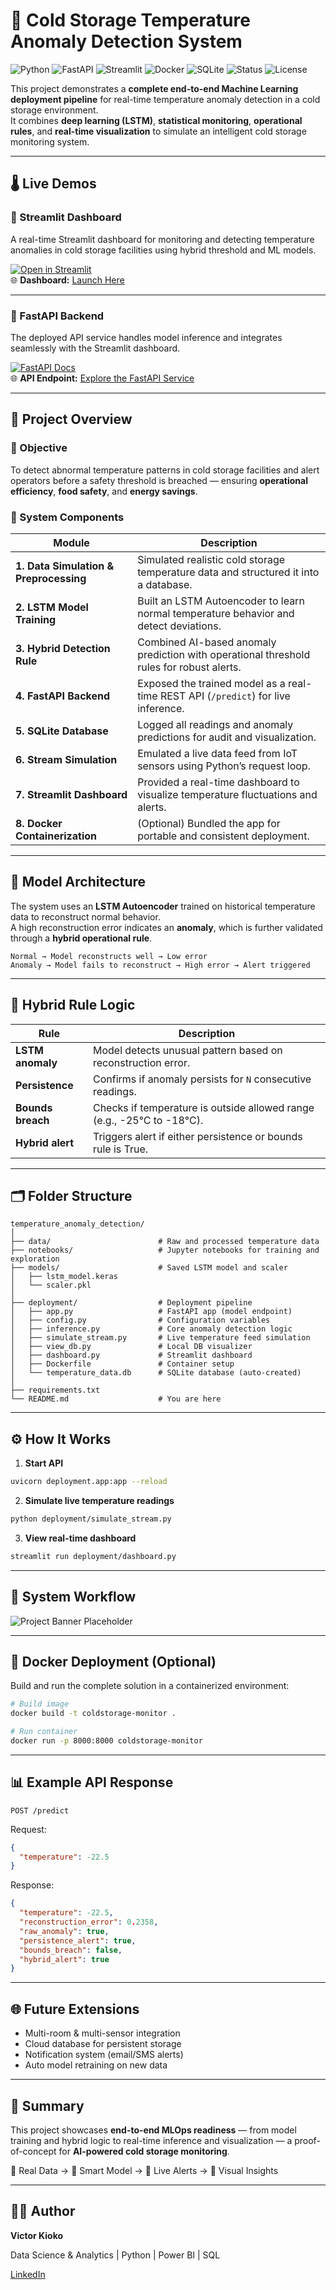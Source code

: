 # 🧊 Cold Storage Temperature Anomaly Detection System

![Python](https://img.shields.io/badge/Python-3.10-blue?logo=python)
![FastAPI](https://img.shields.io/badge/FastAPI-API%20Service-009688?logo=fastapi)
![Streamlit](https://img.shields.io/badge/Streamlit-Dashboard-ff4b4b?logo=streamlit)
![Docker](https://img.shields.io/badge/Docker-Containerized-2496ed?logo=docker)
![SQLite](https://img.shields.io/badge/Database-SQLite-lightgrey?logo=sqlite)
![Status](https://img.shields.io/badge/Status-Live-brightgreen)
![License](https://img.shields.io/badge/License-MIT-yellow)

This project demonstrates a **complete end-to-end Machine Learning deployment pipeline** for real-time temperature anomaly detection in a cold storage environment.  
It combines **deep learning (LSTM)**, **statistical monitoring**, **operational rules**, and **real-time visualization** to simulate an intelligent cold storage monitoring system.

---

## 🌡️ Live Demos

### 🔹 Streamlit Dashboard  
A real-time Streamlit dashboard for monitoring and detecting temperature anomalies in cold storage facilities using hybrid threshold and ML models.

[![Open in Streamlit](https://static.streamlit.io/badges/streamlit_badge_black_white.svg)](https://temperatureanomalydetection-gzwboeq5h9ytuysburuqpz.streamlit.app/)  
🌐 **Dashboard:** [Launch Here](https://temperatureanomalydetection-gzwboeq5h9ytuysburuqpz.streamlit.app/)

---

### 🔹 FastAPI Backend  
The deployed API service handles model inference and integrates seamlessly with the Streamlit dashboard.

[![FastAPI Docs](https://img.shields.io/badge/OpenAPI%20Docs-FastAPI-009688?logo=swagger)](https://temperature-anomaly-detection-1.onrender.com/docs)  
🌐 **API Endpoint:** [Explore the FastAPI Service](https://temperature-anomaly-detection-1.onrender.com/docs)

---


## 🚀 Project Overview

### 🎯 Objective
To detect abnormal temperature patterns in cold storage facilities and alert operators before a safety threshold is breached — ensuring **operational efficiency**, **food safety**, and **energy savings**.

### 🧩 System Components

| Module | Description |
|--------|--------------|
| **1. Data Simulation & Preprocessing** | Simulated realistic cold storage temperature data and structured it into a database. |
| **2. LSTM Model Training** | Built an LSTM Autoencoder to learn normal temperature behavior and detect deviations. |
| **3. Hybrid Detection Rule** | Combined AI-based anomaly prediction with operational threshold rules for robust alerts. |
| **4. FastAPI Backend** | Exposed the trained model as a real-time REST API (`/predict`) for live inference. |
| **5. SQLite Database** | Logged all readings and anomaly predictions for audit and visualization. |
| **6. Stream Simulation** | Emulated a live data feed from IoT sensors using Python’s request loop. |
| **7. Streamlit Dashboard** | Provided a real-time dashboard to visualize temperature fluctuations and alerts. |
| **8. Docker Containerization** | (Optional) Bundled the app for portable and consistent deployment. |

---

## 🧠 Model Architecture

The system uses an **LSTM Autoencoder** trained on historical temperature data to reconstruct normal behavior.  
A high reconstruction error indicates an **anomaly**, which is further validated through a **hybrid operational rule**.

```
Normal → Model reconstructs well → Low error
Anomaly → Model fails to reconstruct → High error → Alert triggered
```

---

## 🧩 Hybrid Rule Logic

| Rule | Description |
|------|--------------|
| **LSTM anomaly** | Model detects unusual pattern based on reconstruction error. |
| **Persistence** | Confirms if anomaly persists for `N` consecutive readings. |
| **Bounds breach** | Checks if temperature is outside allowed range (e.g., -25°C to -18°C). |
| **Hybrid alert** | Triggers alert if either persistence or bounds rule is True. |

---

## 🗂️ Folder Structure

```text
temperature_anomaly_detection/
│
├── data/                        # Raw and processed temperature data
├── notebooks/                   # Jupyter notebooks for training and exploration
├── models/                      # Saved LSTM model and scaler
│   ├── lstm_model.keras
│   └── scaler.pkl
│
├── deployment/                  # Deployment pipeline
│   ├── app.py                   # FastAPI app (model endpoint)
│   ├── config.py                # Configuration variables
│   ├── inference.py             # Core anomaly detection logic
│   ├── simulate_stream.py       # Live temperature feed simulation
│   ├── view_db.py               # Local DB visualizer
│   ├── dashboard.py             # Streamlit dashboard
│   ├── Dockerfile               # Container setup
│   └── temperature_data.db      # SQLite database (auto-created)
│
├── requirements.txt
└── README.md                    # You are here
```

---

## ⚙️ How It Works

1. **Start API**

```bash
uvicorn deployment.app:app --reload
```

2. **Simulate live temperature readings**

```bash
python deployment/simulate_stream.py
```

3. **View real-time dashboard**

```bash
streamlit run deployment/dashboard.py
```

---

## 🧭 System Workflow

![Project Banner Placeholder](visuals/project_banner.png)

---

## 🐳 Docker Deployment (Optional)

Build and run the complete solution in a containerized environment:

```bash
# Build image
docker build -t coldstorage-monitor .

# Run container
docker run -p 8000:8000 coldstorage-monitor
```

---

## 📊 Example API Response

`POST /predict`

Request:

```json
{
  "temperature": -22.5
}
```

Response:

```json
{
  "temperature": -22.5,
  "reconstruction_error": 0.2358,
  "raw_anomaly": true,
  "persistence_alert": true,
  "bounds_breach": false,
  "hybrid_alert": true
}
```

---

## 🌐 Future Extensions

* Multi-room & multi-sensor integration
* Cloud database for persistent storage
* Notification system (email/SMS alerts)
* Auto model retraining on new data

---

## 🏁 Summary

This project showcases **end-to-end MLOps readiness** — from model training and hybrid logic to real-time inference and visualization —
a proof-of-concept for **AI-powered cold storage monitoring**.

🔹 Real Data → 🔹 Smart Model → 🔹 Live Alerts → 🔹 Visual Insights

---

## 👨‍💻 Author

**Victor Kioko**

Data Science & Analytics | Python | Power BI | SQL

[LinkedIn](www.linkedin.com/in/mutuavictor)